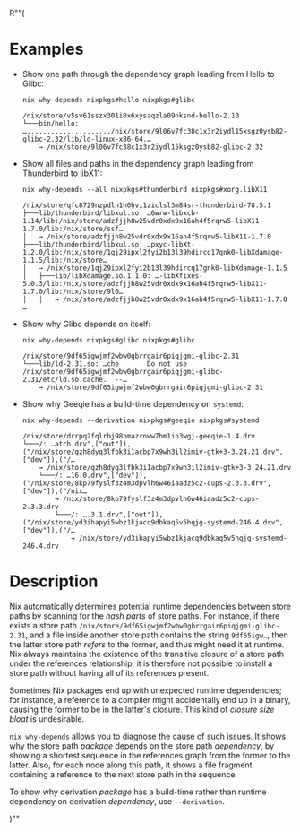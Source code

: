 R""(

# Examples

* Show one path through the dependency graph leading from Hello to
  Glibc:

  ```console
  nix why-depends nixpkgs#hello nixpkgs#glibc
  ```

      /nix/store/v5sv61sszx301i0x6xysaqzla09nksnd-hello-2.10
      └───bin/hello: …...................../nix/store/9l06v7fc38c1x3r2iydl15ksgz0ysb82-glibc-2.32/lib/ld-linux-x86-64.…
          → /nix/store/9l06v7fc38c1x3r2iydl15ksgz0ysb82-glibc-2.32

* Show all files and paths in the dependency graph leading from
  Thunderbird to libX11:

  ```console
  nix why-depends --all nixpkgs#thunderbird nixpkgs#xorg.libX11
  ```

      /nix/store/qfc8729nzpdln1h0hvi1ziclsl3m84sr-thunderbird-78.5.1
      ├───lib/thunderbird/libxul.so: …6wrw-libxcb-1.14/lib:/nix/store/adzfjjh8w25vdr0xdx9x16ah4f5rqrw5-libX11-1.7.0/lib:/nix/store/ssf…
      │   → /nix/store/adzfjjh8w25vdr0xdx9x16ah4f5rqrw5-libX11-1.7.0
      ├───lib/thunderbird/libxul.so: …pxyc-libXt-1.2.0/lib:/nix/store/1qj29ipxl2fyi2b13l39hdircq17gnk0-libXdamage-1.1.5/lib:/nix/store…
      │   → /nix/store/1qj29ipxl2fyi2b13l39hdircq17gnk0-libXdamage-1.1.5
      │   ├───lib/libXdamage.so.1.1.0: …-libXfixes-5.0.3/lib:/nix/store/adzfjjh8w25vdr0xdx9x16ah4f5rqrw5-libX11-1.7.0/lib:/nix/store/9l0…
      │   │   → /nix/store/adzfjjh8w25vdr0xdx9x16ah4f5rqrw5-libX11-1.7.0
      …

* Show why Glibc depends on itself:

  ```console
  nix why-depends nixpkgs#glibc nixpkgs#glibc
  ```

      /nix/store/9df65igwjmf2wbw0gbrrgair6piqjgmi-glibc-2.31
      └───lib/ld-2.31.so: …che       Do not use /nix/store/9df65igwjmf2wbw0gbrrgair6piqjgmi-glibc-2.31/etc/ld.so.cache.  --…
          → /nix/store/9df65igwjmf2wbw0gbrrgair6piqjgmi-glibc-2.31

* Show why Geeqie has a build-time dependency on `systemd`:

  ```console
  nix why-depends --derivation nixpkgs#geeqie nixpkgs#systemd
  ```

      /nix/store/drrpq2fqlrbj98bmazrnww7hm1in3wgj-geeqie-1.4.drv
      └───/: …atch.drv",["out"]),("/nix/store/qzh8dyq3lfbk3i1acbp7x9wh3il2imiv-gtk+3-3.24.21.drv",["dev"]),("/…
          → /nix/store/qzh8dyq3lfbk3i1acbp7x9wh3il2imiv-gtk+3-3.24.21.drv
          └───/: …16.0.drv",["dev"]),("/nix/store/8kp79fyslf3z4m3dpvlh6w46iaadz5c2-cups-2.3.3.drv",["dev"]),("/nix…
              → /nix/store/8kp79fyslf3z4m3dpvlh6w46iaadz5c2-cups-2.3.3.drv
              └───/: ….3.1.drv",["out"]),("/nix/store/yd3ihapyi5wbz1kjacq9dbkaq5v5hqjg-systemd-246.4.drv",["dev"]),("/…
                  → /nix/store/yd3ihapyi5wbz1kjacq9dbkaq5v5hqjg-systemd-246.4.drv

# Description

Nix automatically determines potential runtime dependencies between
store paths by scanning for the *hash parts* of store paths. For
instance, if there exists a store path
`/nix/store/9df65igwjmf2wbw0gbrrgair6piqjgmi-glibc-2.31`, and a file
inside another store path contains the string `9df65igw…`, then the
latter store path *refers* to the former, and thus might need it at
runtime. Nix always maintains the existence of the transitive closure
of a store path under the references relationship; it is therefore not
possible to install a store path without having all of its references
present.

Sometimes Nix packages end up with unexpected runtime dependencies;
for instance, a reference to a compiler might accidentally end up in a
binary, causing the former to be in the latter's closure. This kind of
*closure size bloat* is undesirable.

`nix why-depends` allows you to diagnose the cause of such issues. It
shows why the store path *package* depends on the store path
*dependency*, by showing a shortest sequence in the references graph
from the former to the latter. Also, for each node along this path, it
shows a file fragment containing a reference to the next store path in
the sequence.

To show why derivation *package* has a build-time rather than runtime
dependency on derivation *dependency*, use `--derivation`.

)""
